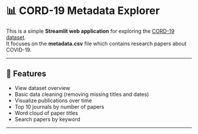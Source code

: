 # 📊 CORD-19 Metadata Explorer

This is a simple **Streamlit web application** for exploring the [CORD-19 dataset](https://www.kaggle.com/allen-institute-for-ai/CORD-19-research-challenge).  
It focuses on the **metadata.csv** file which contains research papers about COVID-19.

---

## 🚀 Features
- View dataset overview  
- Basic data cleaning (removing missing titles and dates)  
- Visualize publications over time  
- Top 10 journals by number of papers  
- Word cloud of paper titles  
- Search papers by keyword  

---
